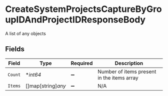 # CreateSystemProjectsCaptureByGroupIDAndProjectIDResponseBody

A list of any objects


## Fields

| Field                                      | Type                                       | Required                                   | Description                                |
| ------------------------------------------ | ------------------------------------------ | ------------------------------------------ | ------------------------------------------ |
| `Count`                                    | **int64*                                   | :heavy_minus_sign:                         | Number of items present in the items array |
| `Items`                                    | []map[string]*any*                         | :heavy_minus_sign:                         | N/A                                        |